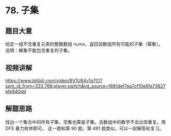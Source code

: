 # 78. 子集

## 题目大意
给定一组不含重复元素的整数数组 nums，返回该数组所有可能的子集（幂集）。说明：解集不能包含重复的子集。

## 视频讲解
https://www.bilibili.com/video/BV1U84y1q7Ci?spm_id_from=333.788.player.switch&vd_source=f881def7ea7cf10e6fa73627efe940dd

## 解题思路
找出一个集合中的所有子集，空集也算是子集。且数组中的数字不会出现重复。用 DFS 暴力枚举即可。
这一题和第 90 题，第 491 题类似，可以一起解答和复习。
